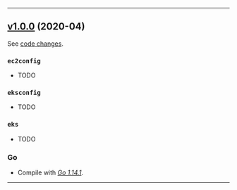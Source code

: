 

<hr>


## [v1.0.0](https://github.com/aws/aws-k8s-tester/releases/tag/v1.0.0) (2020-04)

See [code changes](https://github.com/aws/aws-k8s-tester/compare/v0.9.5...v1.0.0).

### `ec2config`

- TODO

### `eksconfig`

- TODO

### `eks`

- TODO

### Go

- Compile with [*Go 1.14.1*](https://golang.org/doc/devel/release.html#go1.14).


<hr>

